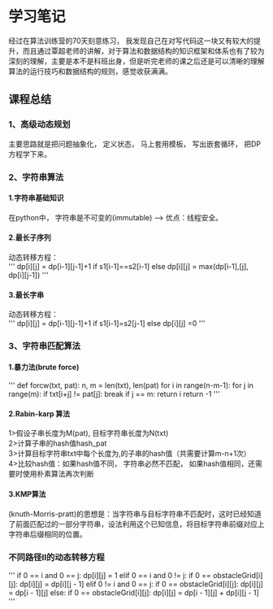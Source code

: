 # 学习笔记  
经过在算法训练营的70天刻意练习， 我发现自己在对写代码这一块又有较大的提升，而且通过覃超老师的讲解，对于算法和数据结构的知识框架和体系也有了较为深刻的理解，主要是本不是科班出身，但是听完老师的课之后还是可以清晰的理解算法的运行技巧和数据结构的规则，感觉收获满满。
## 课程总结  
### 1、高级动态规划  
主要思路就是把问题抽象化， 定义状态， 马上套用模板， 写出嵌套循环， 把DP方程学下来。  
### 2、字符串算法
#### 1.字符串基础知识  
在python中， 字符串是不可变的(immutable) --> 优点：线程安全。  
#### 2.最长子序列  
动态转移方程：  
'''
dp[i][j] = dp[i-1][j-1]+1 if s1[i-1]==s2[i-1]
else dp[i][j] = max(dp[i-1],[j], dp[i][j-1])
'''
#### 3.最长字串  
动态转移方程：  
'''
dp[i][j] = dp[i-1][j-1]+1 if s1[i-1]=s2[j-1]
else dp[i][j] =0
'''  
### 3、字符串匹配算法  
#### 1.暴力法(brute force)  
'''
def forcw(txt, pat):
    n, m = len(txt), len(pat)
    for i in range(n-m-1):
        for j in range(m):
            if txt[i+j] != pat[j]:
                break
            if j == m:
                return i
    return -1
'''
#### 2.Rabin-karp 算法  
1>假设子串长度为M(pat), 目标字符串长度为N(txt)  
2>计算子串的hash值hash_pat  
3>计算目标字符串txt中每个长度为,的子串的hash值（共需要计算m-n+1次）  
4>比较hash值：如果hash值不同， 字符串必然不匹配， 如果hash值相同，还需要时使用朴素算法再次判断  
#### 3.KMP算法  
(knuth-Morris-pratt)的思想是：当字符串与目标字符串不匹配时，这时已经知道了前面匹配过的一部分字符串，设法利用这个已知信息，将目标字符串前缀对应上字符串后缀相同的位置。  
### 不同路径Ⅱ的动态转移方程  
'''
if 0 == i and 0 == j:
    dp[i][j] = 1
elif 0 == i and 0 != j:
    if 0 == obstacleGrid[i][j]:
        dp[i][j] = dp[i][j - 1]
elif 0 != i and 0 == j:
    if 0 == obstacleGrid[i][j]:
        dp[i][j] = dp[i - 1][j]
else:
    if 0 == obstacleGrid[i][j]:
        dp[i][j] = dp[i - 1][j] + dp[i][j - 1]
'''


